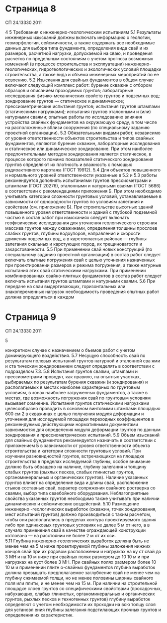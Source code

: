 # Страница 8

СП 24.13330.2011 
 
 
4 
5 Требования к инженерно-геологическим испытаниям 
5.1  Результаты инженерных изысканий должны включать информацию о 
геологии, геоморфологии, сейсмичности, а также  содержать все необходимые данные 
для выбора типа фундамента, определения вида свай и их размеров, расчетной 
нагрузки, допускаемой на сваю, и проведения расчетов по предельным состояниям с 
учетом прогноза возможных изменений (в процессе строительства и эксплуатации) 
инженерно-геологических, гидрогеологических и экологических условий площадки 
строительства, а также вида и объема инженерных мероприятий по ее освоению. 
5.2 Изыскания для свайных фундаментов в общем случае включают следующий 
комплекс работ: 
бурение скважин с отбором образцов и описанием проходимых грунтов; 
лабораторные исследования физико-механических свойств грунтов и подземных 
вод; 
зондирование грунтов — статическое и динамическое; 
прессиометрические испытания грунтов; 
испытания грунтов штампами (статическими нагрузками); 
испытания грунтов эталонными и (или) натурными сваями; 
опытные работы по исследованию влияния устройства свайных фундаментов на 
окружающую среду, в том числе на расположенные вблизи сооружения (по 
специальному заданию проектной организации). 
5.3 Обязательными видами работ, независимо от уровня ответственности 
объектов строительства и типов свайных фундаментов, являются бурение скважин, 
лабораторные исследования и статическое или динамическое зондирование. При этом 
наиболее предпочтительным методом зондирования является статическое, в процессе 
которого помимо показателей статического зондирования грунтов определяют их 
плотность и влажность с помощью радиоактивного каротажа (ГОСТ 19912). 
5.4 Для объектов повышенного и нормального  уровней ответственности 
указанные в 5.2 и 5.3 работы рекомендуется дополнять испытаниями грунтов 
прессиометрами и штампами (ГОСТ 20276), эталонными и натурными сваями (ГОСТ 
5686) в соответствии с рекомендациями приложения Б. При этом необходимо 
учитывать категории сложности грунтовых условий, устанавливаемые в зависимости от 
однородности грунтов по условиям залегания и свойствам (см. приложение Б). 
При строительстве  высотных зданий повышенного уровня ответственности и 
зданий с глубокой подземной частью в состав работ при изысканиях следует включать 
геофизические исследования для уточнения геологического строения массива грунтов 
между скважинами, определения толщины прослоев слабых грунтов, глубины 
водоупоров, направления и скорости движения подземных вод, а в карстоопасных 
районах — глубины залегания скальных и карстующих пород, их  трещиноватости и 
закарстованности. 
5.5 При применении свай новых конструкций (по специальному заданию 
проектной организации) в состав работ следует включать опытные погружения свай с 
целью уточнения назначенных при проектировании размеров и режима погружения, а 
также натурные испытания этих свай статическими нагрузками. 
При применении комбинированных свайно-плитных фундаментов в состав работ 
следует включать испытания грунтов штампами и натурными сваями. 
5.6 При передаче на сваи выдергивающих, горизонтальных или знакопеременных 
нагрузок необходимость проведения опытных работ должна определяться в каждом


# Страница 9

СП 24.13330.2011 
 
5 
 
конкретном случае  с назначением о бъемов работ с учетом доминирующего 
воздействия. 
5.7 Несущую способность свай по результатам полевых испытаний грунтов 
натурной и эталонной сва ями и ста тическим зондированием следует определять в 
соответствии с подразделом 7.3. 
5.8 Испытания грунтов сваями, штампами и прессиометрами проводят, как 
правило, на опытных участках, выбираемых по результатам бурения скважин (и 
зондирования) и располагаемых в местах наиболее характерных по грунтовым 
условиям, в зонах наиболее загруженных фундаментов, а также в местах, где 
возможность погружения свай по грунтовым условиям вызывает сомнение. 
Испытания грунтов статическими нагрузками целесообразно проводить в 
основном винтовыми штампами площадью 600 см 2 в скважинах с целью получения 
модуля деформации и уточнения для исследуемой площадки переходных 
коэффициентов в рекомендуемых действующими нормативными документами 
зависимостях для определения модуля деформации грунтов  по данным зондирования и 
прессиометрических испытаний. 
5.9 Объем изысканий для свайных фундаментов рекомендуется назначать в 
соответствии с приложением Б  в зависимости от уровня ответственности объекта 
строительства и категории сложности грунтовых условий. 
При изучении разновидностей грунтов, встречающихся на площадке 
строительства в пределах исследуемой глубины, особое внимание должно быть 
обращено на наличие, глубину залегания и толщину слабых грунтов (рыхлых песков, 
слабых глинистых грунтов, органоминеральных и органических грунтов). Наличие 
указанных грунтов влияет на определение вида и длины свай, расположение стыков 
составных свай, характер сопряжения свайного ростверка со сваями, выбор типа 
сваебойного оборудования. Неблагоприятные свойства указанных  грунтов необходимо 
также учитывать при наличии динамических и сейсмических воздействий. 
5.10 Размещение инженерно -геологических выработок (скважин, точек 
зондирования, мест испытаний грунтов) должно производиться с таким расчетом, 
чтобы они располагались в пределах контура проектируемого здания либо при 
одинаковых грунтовых условиях не далее 5 м от него, а в случаях применения свай 
в качестве ограждающей конструкции котлована — на расстоянии не более 2 м от 
их оси.  
5.11 Глубина инженерно-геологических выработок должна быть не менее чем на 5 м 
ниже проектируемой глубины заложения нижних концов свай при их рядовом 
расположении и нагрузках на ку ст свай до 3 МН и на 10 м ниже 
 при свайных полях 
размером до 10
 10 м и при нагрузках на куст более 3 МН. При свайных полях 
размером более 10
 10 м и применении плитн о-свайных фундаментов глубина 
выработок должна превышать предполагаемое заглубление свай не менее чем на 
глубину сжимаемой толщи, но не менее половины ширины  свайного поля или плиты, и 
не менее чем на 15 м. 
При наличии на строительной площадке слоев грунтов со специфическими 
свойствами (просадочных, набухающих, слабых глинистых, органоминеральных и 
органических грунтов, рыхлых песков и техногенных грунтов) глубину выработок 
определяют с учетом необходимости их проходки на всю толщу слоя для 
установл ения глубины залегания подстилающих прочных грунтов и определения их 
характеристик.